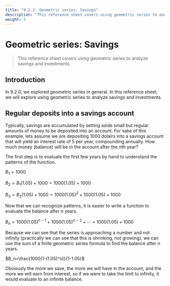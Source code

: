 ```yaml
---
title: "9.2.2: Geometric series: Savings"
description: "This reference sheet covers using geometric series to analyze savings and investments."
weight: 2
---
```


# Geometric series: Savings

> This reference sheet covers using geometric series to analyze savings and investments.

## Introduction

In 9.2.0, we explored geometric series in general. In this reference sheet, we will explore using geometric series to analyze savings and investments.

## Regular deposits into a savings account

Typically, savings are accumulated by setting aside small but regular amounts of money to be deposited into an account. For sake of this example, lets assume we are depositing $1000$ dolalrs into a savings account that will yield an interest rate of $5%$ per year, compounding annually. How much money (balance) will be in the account after the $n$th year?

The first step is to evaluate the first few years by hand to understand the patterns of the function.

$B_1=1000$

$B_2=B_1(1.05)+1000=1000(1.05)+1000$

$B_3=B_2(1.05)+1000=1000(1.05)^2+1000(1.05)+1000$

Now that we can recognize patterns, it is easier to write a function to evaluate the balance after $n$ years.

$B_n=1000(1.05)^{n-1}+1000(1.05)^{n-2}+\cdots+1000(1.05)+1000$

Because we can see that the series is approaching a number and not infinity (practically we can see that this is shrinking, not growing), we can use the sum of a finite geometric series formula to find the balance after $n$ years.

$B_n=\frac{1000(1-(1.05)^n)}{1-1.05}$

Obviously the more we save, the more we will have in the account, and the more we will earn from interest, so if we were to take the limit to infinity, it would evaluate to an infinite balance.
